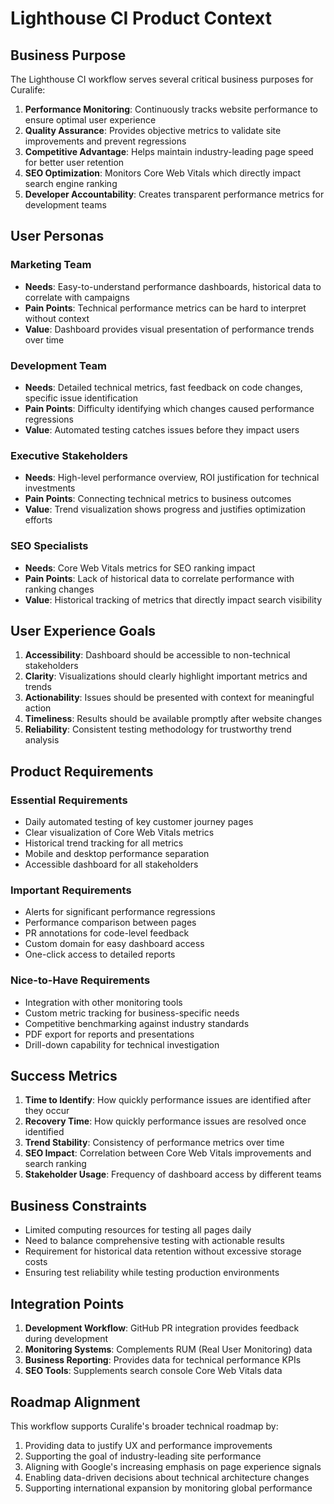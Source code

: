 # Lighthouse CI Product Context

## Business Purpose

The Lighthouse CI workflow serves several critical business purposes for Curalife:

1. **Performance Monitoring**: Continuously tracks website performance to ensure optimal user experience
2. **Quality Assurance**: Provides objective metrics to validate site improvements and prevent regressions
3. **Competitive Advantage**: Helps maintain industry-leading page speed for better user retention
4. **SEO Optimization**: Monitors Core Web Vitals which directly impact search engine ranking
5. **Developer Accountability**: Creates transparent performance metrics for development teams

## User Personas

### Marketing Team

- **Needs**: Easy-to-understand performance dashboards, historical data to correlate with campaigns
- **Pain Points**: Technical performance metrics can be hard to interpret without context
- **Value**: Dashboard provides visual presentation of performance trends over time

### Development Team

- **Needs**: Detailed technical metrics, fast feedback on code changes, specific issue identification
- **Pain Points**: Difficulty identifying which changes caused performance regressions
- **Value**: Automated testing catches issues before they impact users

### Executive Stakeholders

- **Needs**: High-level performance overview, ROI justification for technical investments
- **Pain Points**: Connecting technical metrics to business outcomes
- **Value**: Trend visualization shows progress and justifies optimization efforts

### SEO Specialists

- **Needs**: Core Web Vitals metrics for SEO ranking impact
- **Pain Points**: Lack of historical data to correlate performance with ranking changes
- **Value**: Historical tracking of metrics that directly impact search visibility

## User Experience Goals

1. **Accessibility**: Dashboard should be accessible to non-technical stakeholders
2. **Clarity**: Visualizations should clearly highlight important metrics and trends
3. **Actionability**: Issues should be presented with context for meaningful action
4. **Timeliness**: Results should be available promptly after website changes
5. **Reliability**: Consistent testing methodology for trustworthy trend analysis

## Product Requirements

### Essential Requirements

- Daily automated testing of key customer journey pages
- Clear visualization of Core Web Vitals metrics
- Historical trend tracking for all metrics
- Mobile and desktop performance separation
- Accessible dashboard for all stakeholders

### Important Requirements

- Alerts for significant performance regressions
- Performance comparison between pages
- PR annotations for code-level feedback
- Custom domain for easy dashboard access
- One-click access to detailed reports

### Nice-to-Have Requirements

- Integration with other monitoring tools
- Custom metric tracking for business-specific needs
- Competitive benchmarking against industry standards
- PDF export for reports and presentations
- Drill-down capability for technical investigation

## Success Metrics

1. **Time to Identify**: How quickly performance issues are identified after they occur
2. **Recovery Time**: How quickly performance issues are resolved once identified
3. **Trend Stability**: Consistency of performance metrics over time
4. **SEO Impact**: Correlation between Core Web Vitals improvements and search ranking
5. **Stakeholder Usage**: Frequency of dashboard access by different teams

## Business Constraints

- Limited computing resources for testing all pages daily
- Need to balance comprehensive testing with actionable results
- Requirement for historical data retention without excessive storage costs
- Ensuring test reliability while testing production environments

## Integration Points

1. **Development Workflow**: GitHub PR integration provides feedback during development
2. **Monitoring Systems**: Complements RUM (Real User Monitoring) data
3. **Business Reporting**: Provides data for technical performance KPIs
4. **SEO Tools**: Supplements search console Core Web Vitals data

## Roadmap Alignment

This workflow supports Curalife's broader technical roadmap by:

1. Providing data to justify UX and performance improvements
2. Supporting the goal of industry-leading site performance
3. Aligning with Google's increasing emphasis on page experience signals
4. Enabling data-driven decisions about technical architecture changes
5. Supporting international expansion by monitoring global performance

